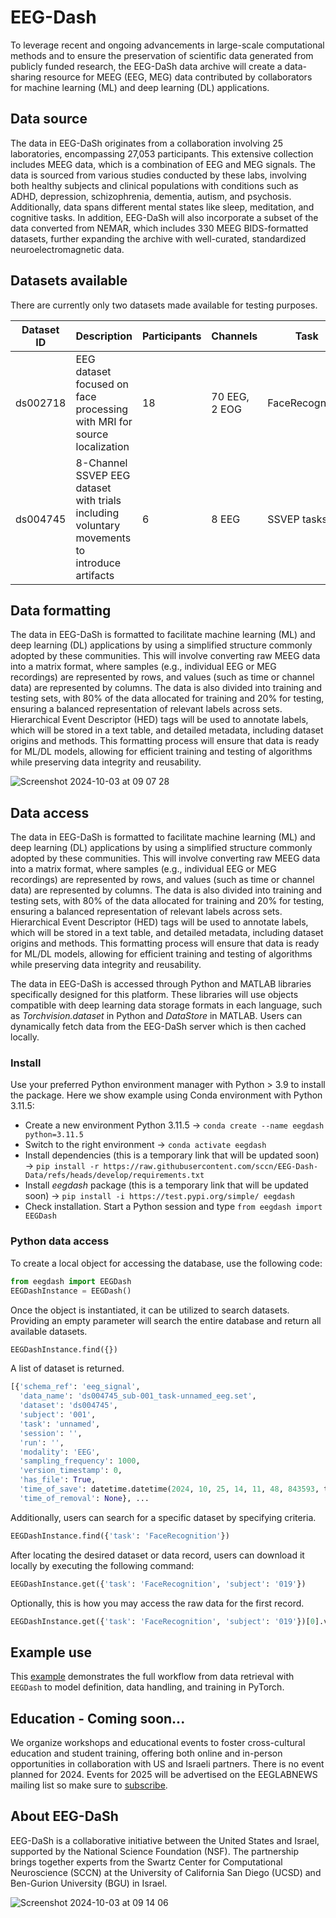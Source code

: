 # EEG-Dash
To leverage recent and ongoing advancements in large-scale computational methods and to ensure the preservation of scientific data generated from publicly funded research, the EEG-DaSh data archive will create a data-sharing resource for MEEG (EEG, MEG) data contributed by collaborators for machine learning (ML) and deep learning (DL) applications. 

## Data source
The data in EEG-DaSh originates from a collaboration involving 25 laboratories, encompassing 27,053 participants. This extensive collection includes MEEG data, which is a combination of EEG and MEG signals. The data is sourced from various studies conducted by these labs, involving both healthy subjects and clinical populations with conditions such as ADHD, depression, schizophrenia, dementia, autism, and psychosis. Additionally, data spans different mental states like sleep, meditation, and cognitive tasks. In addition, EEG-DaSh will also incorporate a subset of the data converted from NEMAR, which includes 330 MEEG BIDS-formatted datasets, further expanding the archive with well-curated, standardized neuroelectromagnetic data.

## Datasets available

There are currently only two datasets made available for testing purposes. 

| Dataset ID | Description                                                                                 | Participants | Channels        | Task            | NEMAR Link                                                                                      |
|------------|---------------------------------------------------------------------------------------------|--------------|-----------------|-----------------|------------------------------------------------------------------------------------------------|
| ds002718   | EEG dataset focused on face processing with MRI for source localization                     | 18           | 70 EEG, 2 EOG   | FaceRecognition | [NEMAR ds002718](https://nemar.org/dataexplorer/detail?dataset_id=ds002718)                    |
| ds004745   | 8-Channel SSVEP EEG dataset with trials including voluntary movements to introduce artifacts | 6            | 8 EEG           | SSVEP tasks     | [NEMAR ds004745](https://nemar.org/dataexplorer/detail?dataset_id=ds004745)                    |



## Data formatting
The data in EEG-DaSh is formatted to facilitate machine learning (ML) and deep learning (DL) applications by using a simplified structure commonly adopted by these communities. This will involve converting raw MEEG data into a matrix format, where samples (e.g., individual EEG or MEG recordings) are represented by rows, and values (such as time or channel data) are represented by columns. The data is also divided into training and testing sets, with 80% of the data allocated for training and 20% for testing, ensuring a balanced representation of relevant labels across sets. Hierarchical Event Descriptor (HED) tags will be used to annotate labels, which will be stored in a text table, and detailed metadata, including dataset origins and methods. This formatting process will ensure that data is ready for ML/DL models, allowing for efficient training and testing of algorithms while preserving data integrity and reusability.

![Screenshot 2024-10-03 at 09 07 28](https://github.com/user-attachments/assets/b30a79bb-0d94-410a-843c-44c3fcea01fc)

## Data access
The data in EEG-DaSh is formatted to facilitate machine learning (ML) and deep learning (DL) applications by using a simplified structure commonly adopted by these communities. This will involve converting raw MEEG data into a matrix format, where samples (e.g., individual EEG or MEG recordings) are represented by rows, and values (such as time or channel data) are represented by columns. The data is also divided into training and testing sets, with 80% of the data allocated for training and 20% for testing, ensuring a balanced representation of relevant labels across sets. Hierarchical Event Descriptor (HED) tags will be used to annotate labels, which will be stored in a text table, and detailed metadata, including dataset origins and methods. This formatting process will ensure that data is ready for ML/DL models, allowing for efficient training and testing of algorithms while preserving data integrity and reusability.

The data in EEG-DaSh is accessed through Python and MATLAB libraries specifically designed for this platform. These libraries will use objects compatible with deep learning data storage formats in each language, such as <i>Torchvision.dataset</i> in Python and <i>DataStore</i> in MATLAB. Users can dynamically fetch data from the EEG-DaSh server which is then cached locally. 

### Install
Use your preferred Python environment manager with Python > 3.9 to install the package. Here we show example using Conda environment with Python 3.11.5:
* Create a new environment Python 3.11.5 -> `conda create --name eegdash python=3.11.5`
* Switch to the right environment -> `conda activate eegdash`
* Install dependencies (this is a temporary link that will be updated soon) -> `pip install -r https://raw.githubusercontent.com/sccn/EEG-Dash-Data/refs/heads/develop/requirements.txt`
* Install _eegdash_ package (this is a temporary link that will be updated soon) -> `pip install -i https://test.pypi.org/simple/ eegdash`
* Check installation. Start a Python session and type `from eegdash import EEGDash`

### Python data access

To create a local object for accessing the database, use the following code:

```python
from eegdash import EEGDash
EEGDashInstance = EEGDash()
```

Once the object is instantiated, it can be utilized to search datasets. Providing an empty parameter will search the entire database and return all available datasets.

```python
EEGDashInstance.find({})
```
A list of dataset is returned.

```python
[{'schema_ref': 'eeg_signal',
  'data_name': 'ds004745_sub-001_task-unnamed_eeg.set',
  'dataset': 'ds004745',
  'subject': '001',
  'task': 'unnamed',
  'session': '',
  'run': '',
  'modality': 'EEG',
  'sampling_frequency': 1000,
  'version_timestamp': 0,
  'has_file': True,
  'time_of_save': datetime.datetime(2024, 10, 25, 14, 11, 48, 843593, tzinfo=datetime.timezone.utc),
  'time_of_removal': None}, ...

```

Additionally, users can search for a specific dataset by specifying criteria.

```python
EEGDashInstance.find({'task': 'FaceRecognition'})
```

After locating the desired dataset or data record, users can download it locally by executing the following command:

```python
EEGDashInstance.get({'task': 'FaceRecognition', 'subject': '019'})
```

Optionally, this is how you may access the raw data for the first record.

```python
EEGDashInstance.get({'task': 'FaceRecognition', 'subject': '019'})[0].values
```

## Example use

This [example](tests/eegdash.ipynb) demonstrates the full workflow from data retrieval with `EEGDash` to model definition, data handling, and training in PyTorch.

## Education - Coming soon...

We organize workshops and educational events to foster cross-cultural education and student training, offering both online and in-person opportunities in collaboration with US and Israeli partners. There is no event planned for 2024. Events for 2025 will be advertised on the EEGLABNEWS mailing list so make sure to [subscribe](https://sccn.ucsd.edu/mailman/listinfo/eeglabnews).

## About EEG-DaSh

EEG-DaSh is a collaborative initiative between the United States and Israel, supported by the National Science Foundation (NSF). The partnership brings together experts from the Swartz Center for Computational Neuroscience (SCCN) at the University of California San Diego (UCSD) and Ben-Gurion University (BGU) in Israel. 

![Screenshot 2024-10-03 at 09 14 06](https://github.com/user-attachments/assets/327639d3-c3b4-46b1-9335-37803209b0d3)




